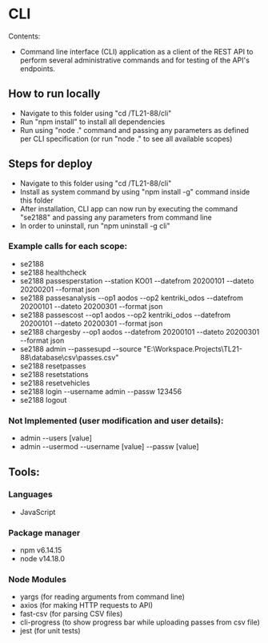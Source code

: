 # CLI

Contents:

- Command line interface (CLI) application as a client of the REST API to perform several administrative commands and for testing of the API's endpoints.

## How to run locally

- Navigate to this folder using "cd <path>/TL21-88/cli"
- Run "npm install" to install all dependencies
- Run using "node ." command and passing any parameters as defined per CLI specification (or run "node ." to see all available scopes)

## Steps for deploy

- Navigate to this folder using "cd <path>/TL21-88/cli"
- Install as system command by using "npm install -g" command inside this folder
- After installation, CLI app can now run by executing the command "se2188" and passing any parameters from command line
- In order to uninstall, run "npm uninstall -g cli"

### Example calls for each scope:

- se2188
- se2188 healthcheck
- se2188 passesperstation --station KO01 --datefrom 20200101 --dateto 20200201 --format json
- se2188 passesanalysis --op1 aodos --op2 kentriki_odos --datefrom 20200101 --dateto 20200301 --format json
- se2188 passescost --op1 aodos --op2 kentriki_odos --datefrom 20200101 --dateto 20200301 --format json
- se2188 chargesby --op1 aodos --datefrom 20200101 --dateto 20200301 --format json
- se2188 admin --passesupd --source "E:\Workspace.Projects\TL21-88\database\csv\passes.csv"
- se2188 resetpasses
- se2188 resetstations
- se2188 resetvehicles
- se2188 login --username admin --passw 123456
- se2188 logout

### Not Implemented (user modification and user details):

- admin --users [value]
- admin --usermod --username [value] --passw [value]

## Tools:

### Languages

- JavaScript

### Package manager

- npm v6.14.15
- node v14.18.0

### Node Modules

- yargs (for reading arguments from command line)
- axios (for making HTTP requests to API)
- fast-csv (for parsing CSV files)
- cli-progress (to show progress bar while uploading passes from csv file)
- jest (for unit tests)